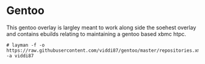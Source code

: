 Gentoo
======

This gentoo overlay is largley meant to work along side the soehest overlay and
contains ebuilds relating to maintaining a gentoo based xbmc htpc.

    # layman -f -o https://raw.githubusercontent.com/viddi87/gentoo/master/repositories.xml -a viddi87
